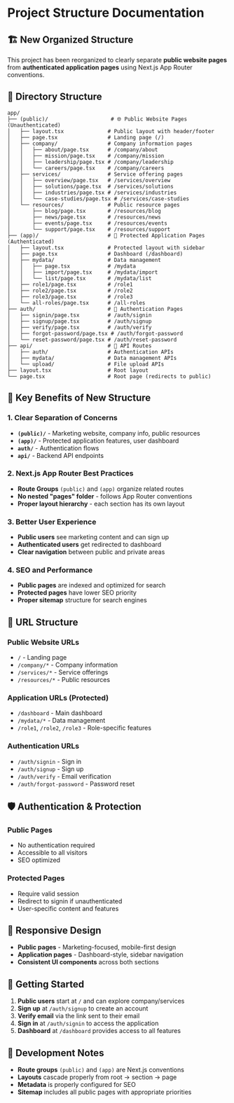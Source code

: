 # Project Structure Documentation

## 🏗️ **New Organized Structure**

This project has been reorganized to clearly separate **public website pages** from **authenticated application pages** using Next.js App Router conventions.

## 📁 **Directory Structure**

```
app/
├── (public)/                    # 🌐 Public Website Pages (Unauthenticated)
│   ├── layout.tsx              # Public layout with header/footer
│   ├── page.tsx                # Landing page (/)
│   ├── company/                # Company information pages
│   │   ├── about/page.tsx      # /company/about
│   │   ├── mission/page.tsx    # /company/mission
│   │   ├── leadership/page.tsx # /company/leadership
│   │   └── careers/page.tsx    # /company/careers
│   ├── services/               # Service offering pages
│   │   ├── overview/page.tsx   # /services/overview
│   │   ├── solutions/page.tsx  # /services/solutions
│   │   ├── industries/page.tsx # /services/industries
│   │   └── case-studies/page.tsx # /services/case-studies
│   └── resources/              # Public resource pages
│       ├── blog/page.tsx       # /resources/blog
│       ├── news/page.tsx       # /resources/news
│       ├── events/page.tsx     # /resources/events
│       └── support/page.tsx    # /resources/support
├── (app)/                      # 🔐 Protected Application Pages (Authenticated)
│   ├── layout.tsx              # Protected layout with sidebar
│   ├── page.tsx                # Dashboard (/dashboard)
│   ├── mydata/                 # Data management
│   │   ├── page.tsx            # /mydata
│   │   ├── import/page.tsx     # /mydata/import
│   │   └── list/page.tsx       # /mydata/list
│   ├── role1/page.tsx          # /role1
│   ├── role2/page.tsx          # /role2
│   ├── role3/page.tsx          # /role3
│   └── all-roles/page.tsx      # /all-roles
├── auth/                       # 🔑 Authentication Pages
│   ├── signin/page.tsx         # /auth/signin
│   ├── signup/page.tsx         # /auth/signup
│   ├── verify/page.tsx         # /auth/verify
│   ├── forgot-password/page.tsx # /auth/forgot-password
│   └── reset-password/page.tsx # /auth/reset-password
├── api/                        # 🚀 API Routes
│   ├── auth/                   # Authentication APIs
│   ├── mydata/                 # Data management APIs
│   └── upload/                 # File upload APIs
├── layout.tsx                  # Root layout
└── page.tsx                    # Root page (redirects to public)
```

## 🎯 **Key Benefits of New Structure**

### **1. Clear Separation of Concerns**
- **`(public)/`** - Marketing website, company info, public resources
- **`(app)/`** - Protected application features, user dashboard
- **`auth/`** - Authentication flows
- **`api/`** - Backend API endpoints

### **2. Next.js App Router Best Practices**
- **Route Groups** `(public)` and `(app)` organize related routes
- **No nested "pages" folder** - follows App Router conventions
- **Proper layout hierarchy** - each section has its own layout

### **3. Better User Experience**
- **Public users** see marketing content and can sign up
- **Authenticated users** get redirected to dashboard
- **Clear navigation** between public and private areas

### **4. SEO and Performance**
- **Public pages** are indexed and optimized for search
- **Protected pages** have lower SEO priority
- **Proper sitemap** structure for search engines

## 🔄 **URL Structure**

### **Public Website URLs**
- `/` - Landing page
- `/company/*` - Company information
- `/services/*` - Service offerings
- `/resources/*` - Public resources

### **Application URLs (Protected)**
- `/dashboard` - Main dashboard
- `/mydata/*` - Data management
- `/role1`, `/role2`, `/role3` - Role-specific features

### **Authentication URLs**
- `/auth/signin` - Sign in
- `/auth/signup` - Sign up
- `/auth/verify` - Email verification
- `/auth/forgot-password` - Password reset

## 🛡️ **Authentication & Protection**

### **Public Pages**
- No authentication required
- Accessible to all visitors
- SEO optimized

### **Protected Pages**
- Require valid session
- Redirect to signin if unauthenticated
- User-specific content and features

## 📱 **Responsive Design**

- **Public pages** - Marketing-focused, mobile-first design
- **Application pages** - Dashboard-style, sidebar navigation
- **Consistent UI components** across both sections

## 🚀 **Getting Started**

1. **Public users** start at `/` and can explore company/services
2. **Sign up** at `/auth/signup` to create an account
3. **Verify email** via the link sent to their email
4. **Sign in** at `/auth/signin` to access the application
5. **Dashboard** at `/dashboard` provides access to all features

## 🔧 **Development Notes**

- **Route groups** `(public)` and `(app)` are Next.js conventions
- **Layouts** cascade properly from root → section → page
- **Metadata** is properly configured for SEO
- **Sitemap** includes all public pages with appropriate priorities
